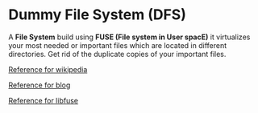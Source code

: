 # Dummy File System (DFS)

A **File System** build using **FUSE (File system in User spacE)** it virtualizes your most needed or important files which are located in different directories. Get rid of the duplicate copies of your important files.

[Reference for wikipedia](https://en.wikipedia.org/wiki/Filesystem_in_Userspace)

[Reference for blog](https://www.maastaar.net/fuse/linux/filesystem/c/2016/05/21/writing-a-simple-filesystem-using-fuse/)

[Reference for libfuse](https://libfuse.github.io/doxygen/index.html)
